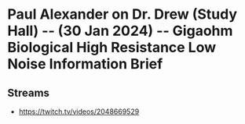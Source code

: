 # Paul Alexander on Dr. Drew (Study Hall) -- (30 Jan 2024) -- Gigaohm Biological High Resistance Low Noise Information Brief

## Streams
- https://twitch.tv/videos/2048669529

